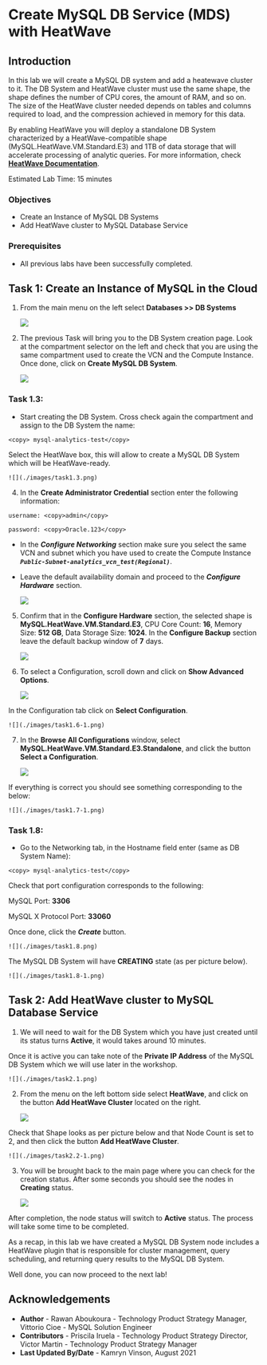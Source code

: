 # Create MySQL DB Service (MDS) with HeatWave 

## Introduction

In this lab we will create a MySQL DB system and add a heatewave cluster to it. The DB System and HeatWave cluster must use the same shape, the shape defines the number of CPU cores, the amount of RAM, and so on. The size of the HeatWave cluster needed depends on tables and columns required to load, and the compression achieved in memory for this data.

 By enabling HeatWave you will deploy a standalone DB System characterized by a HeatWave-compatible shape (MySQL.HeatWave.VM.Standard.E3) and 1TB of data storage that will accelerate processing of analytic queries. For more information, check **[HeatWave Documentation](https://docs.oracle.com/en-us/iaas/mysql-database/doc/heatwave1.html#GUID-9401C69A-B379-48EB-B96C-56462C23E4FD)**. 

Estimated Lab Time: 15 minutes

### Objectives

-  Create an Instance of MySQL DB Systems
-  Add HeatWave cluster to MySQL Database Service

### Prerequisites

  - All previous labs have been successfully completed.


## Task 1: Create an Instance of MySQL in the Cloud

1. From the main menu on the left select **Databases >> DB Systems**
  
    ![](./images/task1.1.png)

2. The previous Task will bring you to the DB System creation page. 
Look at the compartment selector on the left and check that you are using the same compartment used to create the VCN and the Compute Instance. Once done, click on **Create MySQL DB System**.

    ![](./images/task1.2.png)

### **Task 1.3:**
- Start creating the DB System. Cross check again the compartment and assign to the DB System the name:
```
<copy> mysql-analytics-test</copy>
```
 Select the HeatWave box, this will allow to create a MySQL DB System which will be HeatWave-ready. 
  
    ![](./images/task1.3.png)

4. In the **Create Administrator Credential** section enter the following information:
  
```
username: <copy>admin</copy>
```
```
password: <copy>Oracle.123</copy>
```
- In the _**Configure Networking**_ section make sure you select the same VCN and subnet which you have used to create the Compute Instance _**`Public-Subnet-analytics_vcn_test(Regional)`**_.

- Leave the default availability domain and proceed to the _**Configure Hardware**_ section.
 
    ![](./images/task1.4.png)

5. Confirm that in the **Configure Hardware** section, the selected shape is **MySQL.HeatWave.VM.Standard.E3**, CPU Core Count: **16**, Memory Size: **512 GB**, Data Storage Size: **1024**.
  In the **Configure Backup** section leave the default backup window of **7** days.

    ![](./images/task1.5.png)

6. To select a Configuration, scroll down and click on **Show Advanced Options**. 
  
    ![](./images/task1.6.png)


  In the Configuration tab click on **Select Configuration**. 

    ![](./images/task1.6-1.png)

7. In the **Browse All Configurations** window, select **MySQL.HeatWave.VM.Standard.E3.Standalone**, and click the button **Select a Configuration**. 

    ![](./images/task1.7.png)

  If everything is correct you should see something corresponding to the below:

    ![](./images/task1.7-1.png)

### **Task 1.8:**
- Go to the Networking tab, in the Hostname field enter (same as DB System Name):
```
<copy> mysql-analytics-test</copy> 
```
Check that port configuration corresponds to the following:


MySQL Port: **3306**

MySQL X Protocol Port: **33060**

 

Once done, click the _**Create**_ button.

    ![](./images/task1.8.png)


  The MySQL DB System will have **CREATING** state (as per picture below). 
  
    ![](./images/task1.8-1.png)


## Task 2: Add HeatWave cluster to MySQL Database Service

1. We will need to wait for the DB System which you have just created until its status turns  **Active**, it would takes around 10 minutes.

 Once it is active you can take note of the **Private IP Address** of the MySQL DB System which we will use later in the workshop.

    ![](./images/task2.1.png)

2. From the menu on the left bottom side select **HeatWave**, and click on the button **Add HeatWave Cluster** located on the right.
  
    ![](./images/task2.2.png)

  Check that Shape looks as per picture below and that Node Count is set to 2, and then click the button **Add HeatWave Cluster**.

    ![](./images/task2.2-1.png)

3. You will be brought back to the main page where you can check for the creation status. After some seconds you should see the nodes in **Creating** status.
  
    ![](./images/task2.3.png)

  After completion, the node status will switch to **Active** status. The process will take some time to be completed. 


As a recap, in this lab we have created a MySQL DB System node includes a HeatWave plugin that is responsible for cluster management, query scheduling, and returning query results to the MySQL DB System. 
 
Well done, you can now proceed to the next lab!



## Acknowledgements
- **Author** - Rawan Aboukoura - Technology Product Strategy Manager, Vittorio Cioe - MySQL Solution Engineer
- **Contributors** - Priscila Iruela - Technology Product Strategy Director, Victor Martin - Technology Product Strategy Manager 
- **Last Updated By/Date** - Kamryn Vinson, August 2021